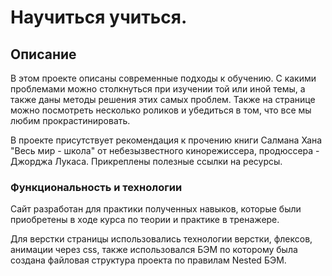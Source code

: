 # Научиться учиться.

## Описание

В этом проекте описаны современные подходы к обучению.
С какими проблемами можно столкнуться при изучении той или иной темы, а также
даны методы решения этих самых проблем.
Также на странице можно посмотреть несколько роликов и убедиться в том, что
все мы любим прокрастинировать.

В проекте присутствует рекомендация к прочению книги Салмана Хана
"Весь мир - школа" от небезызвестного кинорежиссера, продюссера - Джорджа Лукаса. Прикреплены полезные ссылки на ресурсы.

### Функциональность и технологии

Сайт разработан для практики полученных навыков, которые были приобретены в ходе курса по теории и практике в тренажере.

Для верстки страницы использовались технологии верстки, флексов, анимации через css, также использовался БЭМ по которому была создана файловая структура
проекта по правилам Nested БЭМ.
